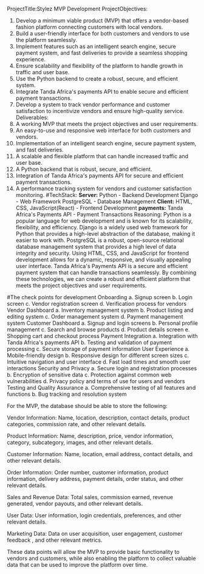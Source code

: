 ProjectTitle:Stylez MVP Development
ProjectObjectives:
1. Develop a minimum viable product (MVP) that offers a vendor-based fashion platform
connecting customers with local vendors.
2. Build a user-friendly interface for both customers and vendors to use the platform
seamlessly.
3. Implement features such as an intelligent search engine, secure payment system, and
fast deliveries to provide a seamless shopping experience.
4. Ensure scalability and flexibility of the platform to handle growth in traffic and user base.
5. Use the Python backend to create a robust, secure, and efficient system.
6. Integrate Tanda Africa's payments API to enable secure and efficient payment
transactions.
7. Develop a system to track vendor performance and customer satisfaction to incentivize
vendors and ensure high-quality service.
Deliverables:
1. A working MVP that meets the project objectives and user requirements.
2. An easy-to-use and responsive web interface for both customers and vendors.
3. Implementation of an intelligent search engine, secure payment system, and fast
deliveries.
4. A scalable and flexible platform that can handle increased traffic and user base.
5. A Python backend that is robust, secure, and efficient.
6. Integration of Tanda Africa's payments API for secure and efficient payment
transactions.
7. A performance tracking system for vendors and customer satisfaction monitoring.
#TechStack:
**Server:**
Python - Backend Development Django - Web Framework
PostgreSQL - Database Management
**Client:**
HTML, CSS, JavaScript(React) - Frontend Development
**payments:**
Tanda Africa's Payments API - Payment Transactions
Reasoning:
Python is a popular language for web development and is known for its scalability, flexibility, and
efficiency. Django is a widely used web framework for Python that provides a high-level
abstraction of the database, making it easier to work with. PostgreSQL is a robust, open-source
relational database management system that provides a high level of data integrity and security.
Using HTML, CSS, and JavaScript for frontend development allows for a dynamic, responsive,
and visually appealing user interface. Tanda Africa's Payments API is a secure and efficient
payment system that can handle transactions seamlessly. By combining these technologies, we
can create a robust and efficient platform that meets the project objectives and user
requirements.

#The check points for development
Onboarding
a. Signup screen
b. Login screen
c. Vendor registration screen
d. Verification process for vendors
Vendor Dashboard
a. Inventory management system
b. Product listing and editing system
c. Order management system
d. Payment management system
Customer Dashboard
a. Signup and login screens
b. Personal profile management
c. Search and browse products
d. Product details screen
e. Shopping cart and checkout process
Payment Integration
a. Integration with Tanda Africa's payments API
b. Testing and validation of payment processing
c. Secure storage of payment information
User Experience
a. Mobile-friendly design
b. Responsive design for different screen sizes
c. Intuitive navigation and user interface
d. Fast load times and smooth user interactions
Security and Privacy
a. Secure login and registration processes
b. Encryption of sensitive data
c. Protection against common web vulnerabilities
d. Privacy policy and terms of use for users and vendors
Testing and Quality Assurance
a. Comprehensive testing of all features and functions
b. Bug tracking and resolution system








For the MVP, the database should be able to store the following:

Vendor Information: Name, location, description, contact details, 
product categories, commission rate, and other relevant details.

Product Information: Name, description, price, vendor information,
 category, subcategory, images, and other relevant details.

Customer Information: Name, location, email address, contact details,
 and other relevant details.

Order Information: Order number, customer information, product information, 
delivery address, payment details, order status, and other relevant details.

Sales and Revenue Data: Total sales, commission earned, revenue generated,
 vendor payouts, and other relevant details.

User Data: User information, login credentials, preferences, and other relevant details.

Marketing Data: Data on user acquisition, user engagement, customer feedback
, and other relevant metrics.

These data points will allow the MVP to provide basic functionality to vendors and customers, while also enabling the platform to collect valuable data that can be used to improve the platform over time.